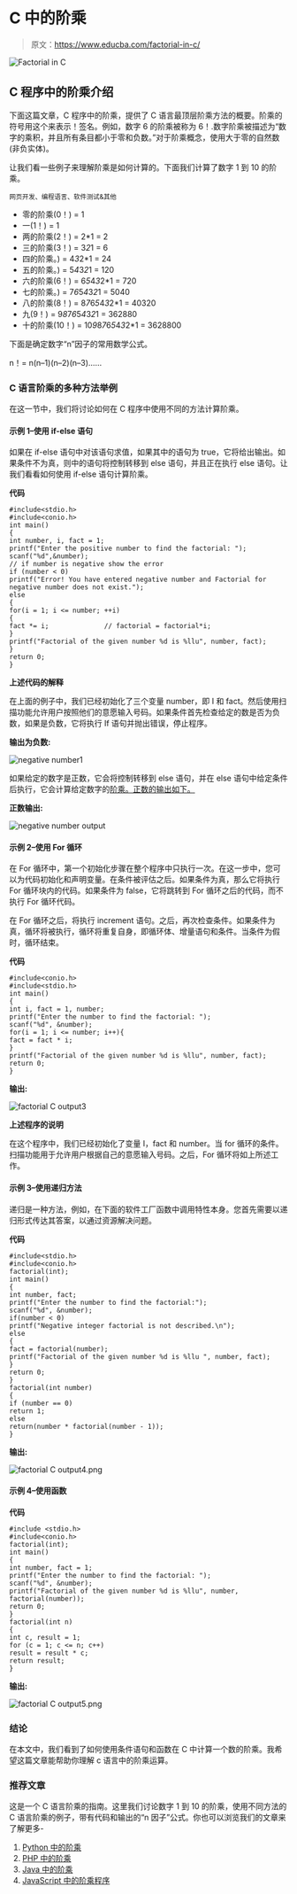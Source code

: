 # C 中的阶乘

> 原文：<https://www.educba.com/factorial-in-c/>

![Factorial in C](img/86eb4ef6392c1d42d7d6550c4d3a096e.png)



## C 程序中的阶乘介绍

下面这篇文章，C 程序中的阶乘，提供了 C 语言最顶层阶乘方法的概要。阶乘的符号用这个来表示！签名。例如，数字 6 的阶乘被称为 6！.数字阶乘被描述为“数字的乘积，并且所有条目都小于零和负数。”对于阶乘概念，使用大于零的自然数(非负实体)。

让我们看一些例子来理解阶乘是如何计算的。下面我们计算了数字 1 到 10 的阶乘。

<small>网页开发、编程语言、软件测试&其他</small>

*   零的阶乘(0！) = 1
*   一(1！) = 1
*   两的阶乘(2！) = 2*1 = 2
*   三的阶乘(3！) = 3*2*1 = 6
*   四的阶乘。) = 4*3*2*1 = 24
*   五的阶乘。) = 5*4*3*2*1 = 120
*   六的阶乘(6！) = 6*5*4*3*2*1 = 720
*   七的阶乘。) = 7*6*5*4*3*2*1 = 5040
*   八的阶乘(8！) = 8*7*6*5*4*3*2*1 = 40320
*   九(9！) = 9*8*7*6*5*4*3*2*1 = 362880
*   十的阶乘(10！) = 10*9*8*7*6*5*4*3*2*1 = 3628800

下面是确定数字“n”因子的常用数学公式。

n！= n(n–1)(n–2)(n–3)……

### C 语言阶乘的多种方法举例

在这一节中，我们将讨论如何在 C 程序中使用不同的方法计算阶乘。

#### 示例 1–使用 if-else 语句

如果在 if-else 语句中对该语句求值，如果其中的语句为 true，它将给出输出。如果条件不为真，则中的语句将控制转移到 else 语句，并且正在执行 else 语句。让我们看看如何使用 if-else 语句计算阶乘。

**代码**

```
#include<stdio.h>
#include<conio.h>
int main()
{
int number, i, fact = 1;
printf("Enter the positive number to find the factorial: ");
scanf("%d",&number);
// if number is negative show the error
if (number < 0)
printf("Error! You have entered negative number and Factorial for negative number does not exist.");
else
{
for(i = 1; i <= number; ++i)
{
fact *= i;              // factorial = factorial*i;
}
printf("Factorial of the given number %d is %llu", number, fact);
}
return 0;
}
```

**上述代码的解释**

在上面的例子中，我们已经初始化了三个变量 number，即 I 和 fact。然后使用扫描功能允许用户按照他们的意愿输入号码。如果条件首先检查给定的数是否为负数，如果是负数，它将执行 If 语句并抛出错误，停止程序。

**输出为负数:**

![negative number1](img/211321aca60f6af86ebcaf6d24056f02.png)



如果给定的数字是正数，它会将控制转移到 else 语句，并在 else 语句中给定条件后执行，它会计算给定数字的[阶乘。正数的输出如下。](https://www.educba.com/factorial-in-c-sharp/)

**正数输出:**

![negative number output](img/9e68f85ec1be59ea6dee3285e057cc47.png)



#### 示例 2–使用 For 循环

在 For 循环中，第一个初始化步骤在整个程序中只执行一次。在这一步中，您可以为代码初始化和声明变量。在条件被评估之后。如果条件为真，那么它将执行 For 循环块内的代码。如果条件为 false，它将跳转到 For 循环之后的代码，而不执行 For 循环代码。

在 For 循环之后，将执行 increment 语句。之后，再次检查条件。如果条件为真，循环将被执行，循环将重复自身，即循环体、增量语句和条件。当条件为假时，循环结束。

**代码**

```
#include<conio.h>
#include<stdio.h>
int main()
{
int i, fact = 1, number;
printf("Enter the number to find the factorial: ");
scanf("%d", &number);
for(i = 1; i <= number; i++){
fact = fact * i;
}
printf("Factorial of the given number %d is %llu", number, fact);
return 0;
}
```

**输出:**

![factorial C output3](img/4014bb2378f4939ea6003f82dbf02225.png)



**上述程序的说明**

在这个程序中，我们已经初始化了变量 I，fact 和 number。当 for 循环的条件。扫描功能用于允许用户根据自己的意愿输入号码。之后，For 循环将如上所述工作。

#### 示例 3–使用递归方法

递归是一种方法，例如，在下面的软件工厂函数中调用特性本身。您首先需要以递归形式传达其答案，以通过资源解决问题。

**代码**

```
#include<stdio.h>
#include<conio.h>
factorial(int);
int main()
{
int number, fact;
printf("Enter the number to find the factorial:");
scanf("%d", &number);
if(number < 0)
printf("Negative integer factorial is not described.\n");
else
{
fact = factorial(number);
printf("Factorial of the given number %d is %llu ", number, fact);
}
return 0;
}
factorial(int number)
{
if (number == 0)
return 1;
else
return(number * factorial(number - 1));
}
```

**输出:**

![factorial C output4.png](img/bdee4c4d8f386aea17aba90bbf3df75e.png)



#### 示例 4–使用函数

**代码**

```
#include <stdio.h>
#include<conio.h>
factorial(int);
int main()
{
int number, fact = 1;
printf("Enter the number to find the factorial: ");
scanf("%d", &number);
printf("Factorial of the given number %d is %llu", number, factorial(number));
return 0;
}
factorial(int n)
{
int c, result = 1;
for (c = 1; c <= n; c++)
result = result * c;
return result;
}
```

**输出:**

![factorial C output5.png](img/66e87b8c812efb228e98e847e99675b7.png)



### 结论

在本文中，我们看到了如何使用条件语句和函数在 C 中计算一个数的阶乘。我希望这篇文章能帮助你理解 c 语言中的阶乘运算。

### 推荐文章

这是一个 C 语言阶乘的指南。这里我们讨论数字 1 到 10 的阶乘，使用不同方法的 C 语言阶乘的例子，带有代码和输出的“n 因子”公式。你也可以浏览我们的文章来了解更多-

1.  [Python 中的阶乘](https://www.educba.com/factorial-in-python/)
2.  [PHP 中的阶乘](https://www.educba.com/factorial-in-php/)
3.  [Java 中的阶乘](https://www.educba.com/factorial-in-java/)
4.  [JavaScript 中的阶乘程序](https://www.educba.com/factorial-program-in-javascript/)





